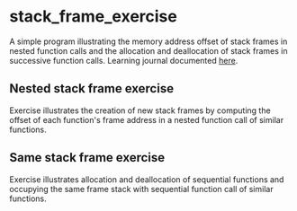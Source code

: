 # stack_frame_exercise
A simple program illustrating the memory address offset of stack frames in nested function calls and the allocation and deallocation of stack frames in successive function calls. Learning journal documented [here](https://medium.com/@natretsel/program-memory-layout-stack-and-heap-0e644bab7462).

## Nested stack frame exercise
Exercise illustrates the creation of new stack frames by computing the offset of each function's frame address in a nested function call of similar functions.

## Same stack frame exercise
Exercise illustrates allocation and deallocation of sequential functions and occupying the same frame stack with sequential function call of similar functions.